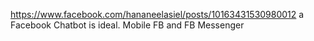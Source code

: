 
https://www.facebook.com/hananeelasiel/posts/10163431530980012
a Facebook Chatbot is ideal. Mobile FB and FB Messenger 
